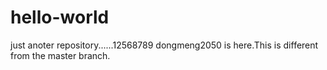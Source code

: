 # hello-world
just anoter repository......12568789
dongmeng2050 is here.This is different from the master branch.
